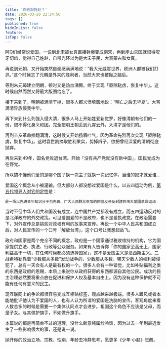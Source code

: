 ```yaml
---
title: '你也配姓赵？'
date: 2020-03-20 22:24:56
tags: []
published: true
hideInList: false
feature: 
isTop: false
---
```

阿Q们经常说爱国，一说到北宋被女真直接锤爆变成南宋，再到崖山灭国就恨得咬牙切齿，觉得自己姓赵，自带光环以为是大宋子民，大骂蒙古和女真。

再说到元朝，又开始突然自豪感满满地说：“我大元威震世界，欧洲人都被我们打扒。”这个时候忘了元朝是外来的胜利者，当然大宋也被抛之脑后。

等到朱元璋建立明朝，顿时又是热血沸腾。终于实现「驱除鞑虏，恢复中华」。这时候自然而然又将最大版图给忘了。

接下来到了，明朝被满清干掉，很多人都义愤填膺地说：“明亡之后无华夏”。大骂满清异族侵我中华。

再下来到什么列强入侵大清，很多人马上开始姓爱新觉罗，好像清朝有他们的一份，恨不得化身义和团。完全把明王朝丢到九霄云外，大清才是他们的。

再到辛亥革命推翻满清，这时候又开始扬眉吐气，因为革命先烈再次实现「驱除鞑虏，恢复中华」。这时袁世凯摘取胜利果实，剪掉辫子，欲把曾经深爱的清朝彻底抛弃。

再后来到49年，国名党败退台湾。开始「没有共产党就没有新中国」，国民党成为在野党。

所以搞不懂他们爱的是哪个国？换一次主子就换一次记忆体，当谁的奴才就爱谁…

爱国这个概念从小被灌输，但大部分人都没想过爱国是什么。以五四运动为例，[第五代领导人对它的定性](https://www.xuexi.cn/3a47ee4b63faa9928cbd9f5265eec0b1/e43e220633a65f9b6d8b53712cba9caa.html)是：
```
是一场以先进青年知识分子为先锋、广大人民群众参加的彻底反帝反封建的伟大爱国革命运动
```
当时不但中华人们共和国没有成立，连中国共产党都没有成立，而五四运动反对的是北洋政府的外交政策。可见爱国爱的不是政府，也不是爱执政党。在政治需要下，对外宣传总是挑些对政权有利的故事来宣传。再说一个中华人民共和国成立后，对人民宣传的一个口号「解放台湾」，这个口号让我想起岳飞。

政府和国家是两个完全不同的概念，政府是一个国家通过税收维持的机构，它为国家提供立法、执法、行政等公众服务。如果有人告诉你「你的国家至高无上，国家利益高于一切，在任何时候都必须选择国家」，这不是爱国主义是法西斯主义。二战希特勒靠着“少数服从多数”发动战争的，少数服从多数，哪天少数人的权利被侵犯了，总有一天会有人是最有权的一个。很多人会有一种错觉，比如补贴福利之类的东西是政府的恩赐，本质上来说你从政府获得的东西都源自其他公民。成功的民主治理必然要将重点放在促进和保护人权及基本自由上。因为没有这种保护就不可能有任何有意义的民主。

现互联网上的争论都很容易变成互相贴标签，观点越来越极端。很多人跟风或者本能地批评他认为不爱国的人，也有人认为所谓的爱国是洗脑的宣传。客观角度来看人数总多的时候是需要一个集体认同点才会进步。祖国这个角色不应该是父母，而是子女。与其做护旗手，不如做升旗手。

本篇说的都是再简单不过的道理，没什么新意纯属炒冷饭，因为过去一年到最近发生了一些影响很大的事，还是说一说。

抛开你的政治立场、宗教、性别、年龄去冷静思考，愿更多《少年·小赵》觉醒。
